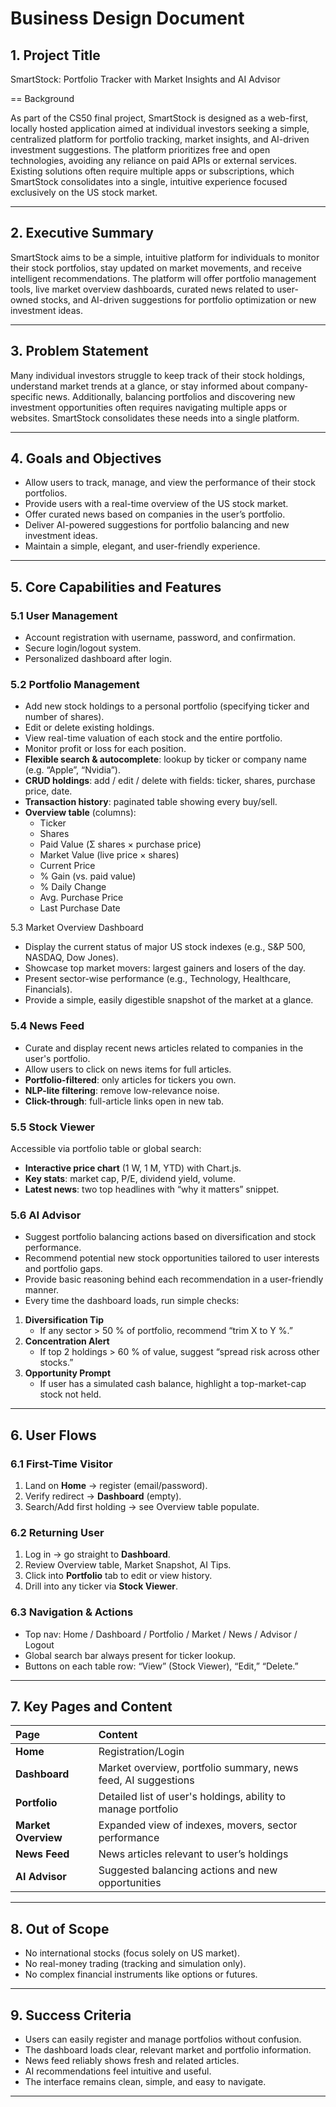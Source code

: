 # Business Design Document

## 1. Project Title
SmartStock: Portfolio Tracker with Market Insights and AI Advisor

== Background

As part of the CS50 final project, SmartStock is designed as a web-first, locally hosted application aimed at individual investors seeking a simple, centralized platform for portfolio tracking, market insights, and AI-driven investment suggestions. The platform prioritizes free and open technologies, avoiding any reliance on paid APIs or external services. Existing solutions often require multiple apps or subscriptions, which SmartStock consolidates into a single, intuitive experience focused exclusively on the US stock market.

---

## 2. Executive Summary
SmartStock aims to be a simple, intuitive platform for individuals to monitor their stock portfolios, stay updated on market movements, and receive intelligent recommendations. The platform will offer portfolio management tools, live market overview dashboards, curated news related to user-owned stocks, and AI-driven suggestions for portfolio optimization or new investment ideas.

---

## 3. Problem Statement
Many individual investors struggle to keep track of their stock holdings, understand market trends at a glance, or stay informed about company-specific news. Additionally, balancing portfolios and discovering new investment opportunities often requires navigating multiple apps or websites. SmartStock consolidates these needs into a single platform.

---

## 4. Goals and Objectives
- Allow users to track, manage, and view the performance of their stock portfolios.
- Provide users with a real-time overview of the US stock market.
- Offer curated news based on companies in the user’s portfolio.
- Deliver AI-powered suggestions for portfolio balancing and new investment ideas.
- Maintain a simple, elegant, and user-friendly experience.

---

## 5. Core Capabilities and Features

### 5.1 User Management
- Account registration with username, password, and confirmation.
- Secure login/logout system.
- Personalized dashboard after login.

### 5.2 Portfolio Management
- Add new stock holdings to a personal portfolio (specifying ticker and number of shares).
- Edit or delete existing holdings.
- View real-time valuation of each stock and the entire portfolio.
- Monitor profit or loss for each position.
- **Flexible search & autocomplete**: lookup by ticker or company name (e.g. “Apple”, “Nvidia”).  
- **CRUD holdings**: add / edit / delete with fields: ticker, shares, purchase price, date.  
- **Transaction history**: paginated table showing every buy/sell.  
- **Overview table** (columns):  
  - Ticker  
  - Shares  
  - Paid Value (Σ shares × purchase price)  
  - Market Value (live price × shares)  
  - Current Price  
  - % Gain (vs. paid value)  
  - % Daily Change  
  - Avg. Purchase Price  
  - Last Purchase Date  

5.3 Market Overview Dashboard
- Display the current status of major US stock indexes (e.g., S&P 500, NASDAQ, Dow Jones).
- Showcase top market movers: largest gainers and losers of the day.
- Present sector-wise performance (e.g., Technology, Healthcare, Financials).
- Provide a simple, easily digestible snapshot of the market at a glance.

### 5.4 News Feed
- Curate and display recent news articles related to companies in the user's portfolio.
- Allow users to click on news items for full articles.
- **Portfolio-filtered**: only articles for tickers you own.  
- **NLP-lite filtering**: remove low-relevance noise.  
- **Click-through**: full-article links open in new tab.

### 5.5 Stock Viewer
Accessible via portfolio table or global search:  
- **Interactive price chart** (1 W, 1 M, YTD) with Chart.js.  
- **Key stats**: market cap, P/E, dividend yield, volume.  
- **Latest news**: two top headlines with “why it matters” snippet.
  
### 5.6 AI Advisor
- Suggest portfolio balancing actions based on diversification and stock performance.
- Recommend potential new stock opportunities tailored to user interests and portfolio gaps.
- Provide basic reasoning behind each recommendation in a user-friendly manner.
- Every time the dashboard loads, run simple checks:
1. **Diversification Tip**  
   - If any sector > 50 % of portfolio, recommend “trim X to Y %.”  
2. **Concentration Alert**  
   - If top 2 holdings > 60 % of value, suggest “spread risk across other stocks.”  
3. **Opportunity Prompt**  
   - If user has a simulated cash balance, highlight a top-market-cap stock not held. 
---

## 6. User Flows

### 6.1 First-Time Visitor
1. Land on **Home** → register (email/password).  
2. Verify redirect → **Dashboard** (empty).  
3. Search/Add first holding → see Overview table populate.

### 6.2 Returning User
1. Log in → go straight to **Dashboard**.  
2. Review Overview table, Market Snapshot, AI Tips.  
3. Click into **Portfolio** tab to edit or view history.  
4. Drill into any ticker via **Stock Viewer**.

### 6.3 Navigation & Actions
- Top nav: Home / Dashboard / Portfolio / Market / News / Advisor / Logout  
- Global search bar always present for ticker lookup.  
- Buttons on each table row: “View” (Stock Viewer), “Edit,” “Delete.”

---

## 7. Key Pages and Content

| Page | Content |
|:-----|:--------|
| **Home** | Registration/Login |
| **Dashboard** | Market overview, portfolio summary, news feed, AI suggestions |
| **Portfolio** | Detailed list of user's holdings, ability to manage portfolio |
| **Market Overview** | Expanded view of indexes, movers, sector performance |
| **News Feed** | News articles relevant to user’s holdings |
| **AI Advisor** | Suggested balancing actions and new opportunities |

---

## 8. Out of Scope
- No international stocks (focus solely on US market).
- No real-money trading (tracking and simulation only).
- No complex financial instruments like options or futures.

---

## 9. Success Criteria
- Users can easily register and manage portfolios without confusion.
- The dashboard loads clear, relevant market and portfolio information.
- News feed reliably shows fresh and related articles.
- AI recommendations feel intuitive and useful.
- The interface remains clean, simple, and easy to navigate.

---
